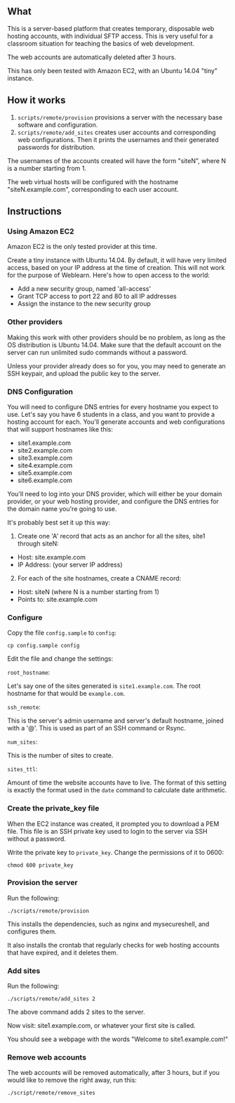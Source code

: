 ## What

This is a server-based platform that creates temporary, disposable web hosting accounts, with individual SFTP access.
This is very useful for a classroom situation for teaching the basics of web development.

The web accounts are automatically deleted after 3 hours.

This has only been tested with Amazon EC2, with an Ubuntu 14.04 "tiny" instance.

## How it works

1. `scripts/remote/provision` provisions a server with the necessary base software and configuration.
2. `scripts/remote/add_sites` creates user accounts and corresponding web configurations.
  Then it prints the usernames and their generated passwords for distribution.

The usernames of the accounts created will have the form "siteN", where N is a number
starting from 1.

The web virtual hosts will be configured with the hostname "siteN.example.com",
corresponding to each user account.

## Instructions

### Using Amazon EC2

Amazon EC2 is the only tested provider at this time.

Create a tiny instance with Ubuntu 14.04. By default, it will have very limited access,
based on your IP address at the time of creation. This will not work
for the purpose of Weblearn. Here's how to open access to the world:

* Add a new security group, named 'all-access'
* Grant TCP access to port 22 and 80 to all IP addresses
* Assign the instance to the new security group

### Other providers

Making this work with other providers should be no problem, as long as the
OS distribution is Ubuntu 14.04. Make sure that the default account on the server can run unlimited sudo commands without a password.

Unless your provider already does so for you, you may need to generate an
SSH keypair, and upload the public key to the server.

### DNS Configuration

You will need to configure DNS entries for every hostname you expect to use.
Let's say you have 6 students in a class, and you want to provide a hosting
account for each. You'll generate accounts and web configurations that will
support hostnames like this:

* site1.example.com
* site2.example.com
* site3.example.com
* site4.example.com
* site5.example.com
* site6.example.com

You'll need to log into your DNS provider, which will either be your domain provider,
or your web hosting provider, and configure the DNS entries for the domain name
you're going to use.

It's probably best set it up this way:

1. Create one 'A' record that acts as an anchor for all the sites, site1 through siteN:
  * Host: site.example.com
  * IP Address: (your server IP address)
2. For each of the site hostnames, create a CNAME record:
  * Host: siteN (where N is a number starting from 1)
  * Points to: site.example.com

### Configure

Copy the file `config.sample` to `config`:

```shell
cp config.sample config
```

Edit the file and change the settings:

`root_hostname`:

Let's say one of the sites generated is `site1.example.com`. The root hostname
for that would be `example.com`.

`ssh_remote`:

This is the server's admin username and server's default hostname,
joined with a '@'. This is used as part of an SSH command or Rsync.

`num_sites`:

This is the number of sites to create.

`sites_ttl`:

Amount of time the website accounts have to live. The format of this setting
is exactly the format used in the `date` command to calculate date arithmetic.

### Create the private_key file

When the EC2 instance was created, it prompted you to download a PEM file.
This file is an SSH private key used to login to the server via SSH without
a password.

Write the private key to `private_key`. Change the permissions of it to 0600:

```shell
chmod 600 private_key
```

### Provision the server

Run the following:

```shell
./scripts/remote/provision
```

This installs the dependencies, such as nginx and mysecureshell,
and configures them.

It also installs the crontab that regularly checks for web hosting
accounts that have expired, and it deletes them.

### Add sites

Run the following:

```shell
./scripts/remote/add_sites 2
```

The above command adds 2 sites to the server.

Now visit: site1.example.com, or whatever your first site is called.

You should see a webpage with the words "Welcome to site1.example.com!"

### Remove web accounts

The web accounts will be removed automatically, after 3 hours, but if you
would like to remove the right away, run this:

```shell
./script/remote/remove_sites
```
